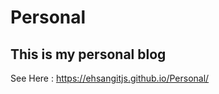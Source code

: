 # Personal
This is my personal blog
-------------------------
See Here : https://ehsangitjs.github.io/Personal/
